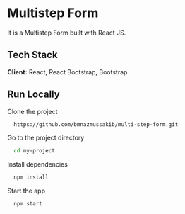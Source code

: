 
# Multistep Form

It is a Multistep Form built with React JS.



## Tech Stack

**Client:** React, React Bootstrap, Bootstrap



## Run Locally

Clone the project

```bash
  https://github.com/bmnazmussakib/multi-step-form.git
```

Go to the project directory

```bash
  cd my-project
```

Install dependencies

```bash
  npm install
```

Start the app

```bash
  npm start
```

